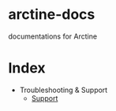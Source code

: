 # arctine-docs
documentations for Arctine
# Index
- Troubleshooting & Support
  - [Support](https://lintine.github.io/arctine-docs/troubleshooting-n-support/support)
